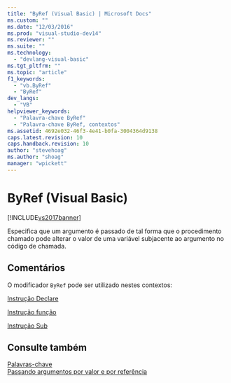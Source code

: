 ```yaml
---
title: "ByRef (Visual Basic) | Microsoft Docs"
ms.custom: ""
ms.date: "12/03/2016"
ms.prod: "visual-studio-dev14"
ms.reviewer: ""
ms.suite: ""
ms.technology: 
  - "devlang-visual-basic"
ms.tgt_pltfrm: ""
ms.topic: "article"
f1_keywords: 
  - "vb.ByRef"
  - "ByRef"
dev_langs: 
  - "VB"
helpviewer_keywords: 
  - "Palavra-chave ByRef"
  - "Palavra-chave ByRef, contextos"
ms.assetid: 4692e032-46f3-4e41-b0fa-3004364d9138
caps.latest.revision: 10
caps.handback.revision: 10
author: "stevehoag"
ms.author: "shoag"
manager: "wpickett"
---
```

# ByRef (Visual Basic)
[!INCLUDE[vs2017banner](../../../csharp/includes/vs2017banner.md)]

Especifica que um argumento é passado de tal forma que o procedimento chamado pode alterar o valor de uma variável subjacente ao argumento no código de chamada.  
  
## Comentários  
 O modificador `ByRef` pode ser utilizado nestes contextos:  
  
 [Instrução Declare](../../../visual-basic/language-reference/statements/declare-statement.md)  
  
 [Instrução função](../../../visual-basic/language-reference/statements/function-statement.md)  
  
 [Instrução Sub](../../../visual-basic/language-reference/statements/sub-statement.md)  
  
## Consulte também  
 [Palavras\-chave](../../../visual-basic/language-reference/keywords/index.md)   
 [Passando argumentos por valor e por referência](../../../visual-basic/programming-guide/language-features/procedures/passing-arguments-by-value-and-by-reference.md)